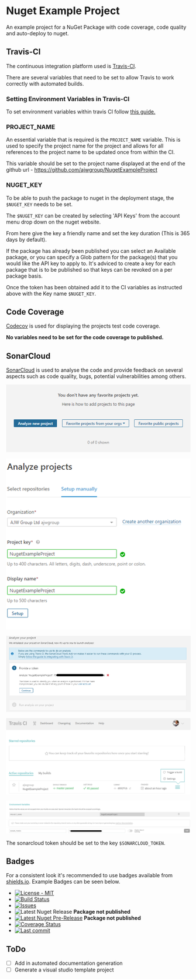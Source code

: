 # Nuget Example Project

An example project for a NuGet Package with code coverage, code quality and auto-deploy to nuget.

## Travis-CI

The continuous integration platform used is [Travis-CI](https://travis-ci.com).

There are several variables that need to be set to allow Travis to work correctly with automated builds.

### Setting Environment Variables in Travis-CI

To set environment variables within travis CI follow [this guide.](https://docs.travis-ci.com/user/environment-variables/#defining-variables-in-repository-settings)

### PROJECT_NAME

An essential variable that is required is the `PROJECT_NAME` variable. This is used to specify the project name for the project and allows for all references to the project name to be updated once from within the CI.

This variable should be set to the project name displayed at the end of the github url - <https://github.com/ajwgroup/NugetExampleProject>

### NUGET_KEY

To be able to push the package to nuget in the deployment stage, the `$NUGET_KEY` needs to be set.

The `$NUGET_KEY` can be created by selecting 'API Keys' from the account menu drop down on the nuget website.

From here give the key a friendly name and set the key duration (This is 365 days by default).

If the package has already been published you can select an Available package, or you can specify a Glob pattern for the package(s) that you would like the API key to apply to. It's adviced to create a key for each package that is to be published so that keys can be revoked on a per package basis.

Once the token has been obtained add it to the CI variables as instructed above with the Key name `$NUGET_KEY`.

## Code Coverage

[Codecov](https://codecov.io/gh/ajwgroup/NugetExampleProject) is used for displaying the projects test code coverage.

**No variables need to be set for the code coverage to published.**

## SonarCloud

[SonarCloud](https://docs.travis-ci.com/user/sonarcloud/) is used to analyse the code and provide feedback on several aspects such as code quality, bugs, potential vulnerabilities among others.

![Add new project](images/AddProjectSonarCloud.png)

![Add project details](images/ProjectDetailsSonarCloud.png)

![Generate/Use Token](images/SonarTokenGenerated.png)

![Open Project Settings in Travis](images/TravisCISettings.png)

![Add Sonar token to CI variables](images/SonarTokenVariable.png)

The sonarcloud token should be set to the key `$SONARCLOUD_TOKEN`.

## Badges

For a consistent look it's recommended to use badges available from [shields.io](https://shields.io). Example Badges can be seen below.

- [![License - MIT](https://img.shields.io/github/license/ajwgroup/NugetExampleProject.svg?style=flat-square)](https://github.com/ajwgroup/NugetExampleProject/blob/master/LICENSE)
- [![Build Status](https://img.shields.io/travis/com/ajwgroup/NugetExampleProject/master.svg?logo=travis&style=flat-square)](https://travis-ci.com/ajwgroup/NugetExampleProject)
- [![Issues](https://img.shields.io/github/issues/ajwgroup/NugetExampleProject.svg?style=flat-square)](https://github.com/ajwgroup/NugetExampleProject/issues)
- ![Latest Nuget Release](https://img.shields.io/nuget/v/NugetExampleProject.svg?style=flat-square&link=http://www.nuget.org/packages/NugetExampleProject/&link=http://www.nuget.org/packages/NugetExampleProject/) **Package not published**
- [![Latest Nuget Pre-Release](https://img.shields.io/nuget/vpre/NugetExampleProject.svg?style=flat-square&colorB=yellow&label=nuget-prerelease)](https://www.nuget.org/packages/NugetExampleProject/) **Package not published**
- [![Coverage Status](https://img.shields.io/codecov/c/github/ajwgroup/NugetExampleProject.svg?logo=codecov&style=flat-square)](https://codecov.io/gh/ajwgroup/NugetExampleProject)
- [![Last commit](https://img.shields.io/github/last-commit/ajwgroup/NugetExampleProject.svg?style=flat-square)](https://github.com/ajwgroup/NugetExampleProject)

## ToDo

- [ ] Add in automated documentation generation
- [ ] Generate a visual studio template project